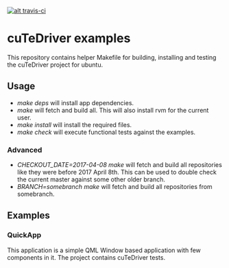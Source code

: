 [![alt travis-ci](https://travis-ci.org/cutedriver/cutedriver-examples.svg?branch=master)](https://travis-ci.org/cutedriver/cutedriver-examples)

# cuTeDriver examples
This repository contains helper Makefile for building, installing and testing the cuTeDriver project for ubuntu.

## Usage
 - *make deps* will install app dependencies.
 - *make* will fetch and build all.
   This will also install rvm for the current user.
 - *make install* will install the required files.
 - *make check* will execute functional tests against the examples.

### Advanced
 - *CHECKOUT_DATE=2017-04-08 make* will fetch and build all repositories like they were before 2017 April 8th. This can be used to double check the current master against some other older branch.
 - *BRANCH=somebranch make* will fetch and build all repositories from somebranch.

## Examples
### QuickApp
This application is a simple QML Window based application with few components in it. The project contains cuTeDriver tests.
